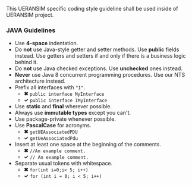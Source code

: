 This UERANSIM specific coding style guideline shall be used inside of UERANSIM project.

### JAVA Guidelines

- Use **4-space** indentation.
- Do **not** use Java-style getter and setter methods. Use **public** fields instead. Use getters and setters if and only if there is a business logic behind it.
- Do **not** use Java checked exceptions. Use **unchecked** ones instead.
- **Never** use Java 8 concurrent programming procedures. Use our NTS architecture instead.
- Prefix all interfaces with `"I"`.
    - **✖** `public interface MyInterface`
    - **✓**    `public interface IMyInterface`
- Use **static** and **final** wherever possible.
- Always use **immutable types** except you can't.
- Use package-private whenever possible.
- Use **PascalCase** for acronyms.
    - **✖** `getUEAssociatedPDU`
    - **✓** `getUeAssociatedPdu`
- Insert at least one space at the beginning of the comments.
    - **✖** `//An example comment.`
    - **✓** `// An example comment.`
- Separate usual tokens with whitespace.
    - **✖** `for(int i=0;i< 5; i++)`
    - **✓** `for (int i = 0; i < 5; i++)`
